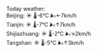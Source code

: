 Today weather:  
Beijing: ☀️   🌡️-6°C 🌬️←7km/h  
Tianjin: ☀️   🌡️-7°C 🌬️↑7km/h  
Shijiazhuang: ☀️   🌡️-2°C 🌬️↘2km/h  
Tangshan: ☀️   🌡️-5°C 🌬️↑3km/h  
